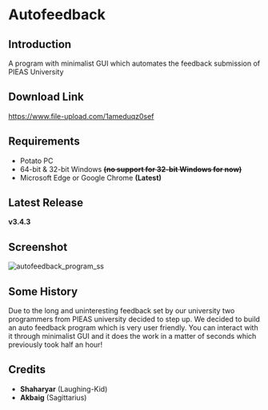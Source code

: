 # Autofeedback

## Introduction
A program with minimalist GUI which automates the feedback submission of PIEAS University

## Download Link
https://www.file-upload.com/1ameduqz0sef

## Requirements

- Potato PC
- 64-bit & 32-bit Windows ~~**(no support for 32-bit Windows for now)**~~
- Microsoft Edge or Google Chrome **(Latest)**

## Latest Release
**v3.4.3**

## Screenshot
![autofeedback_program_ss](https://i.imgur.com/7tgygpk.jpg)

## Some History
Due to the long and uninteresting feedback set by our university two programmers from PIEAS university decided to step up. 
We decided to build an auto feedback program which is very user friendly. You can interact with it through minimalist GUI and 
it does the work in a matter of seconds which previously took half an hour!

## Credits

- **Shaharyar** (Laughing-Kid)
- **Akbaig** (Sagittarius)
